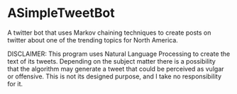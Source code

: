 # ASimpleTweetBot
A twitter bot that uses Markov chaining techniques to create posts on twitter about one of the trending topics for North America.


DISCLAIMER: 
  This program uses Natural Language Processing to create the text of its tweets. Depending on the subject matter there is a possibility  
  that the algorithm may generate a tweet that could be perceived as vulgar or offensive.  This is not its designed purpose, and I take no 
  responsibility for it.
